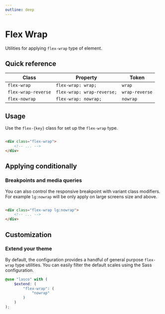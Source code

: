 ```yaml
---
outline: deep
---
```


# Flex Wrap

Utilities for applying `flex-wrap` type of element.

## Quick reference

| Class               | Property                   | Token          |
|---------------------|----------------------------|----------------|
| `flex-wrap`         | `flex-wrap: wrap;`         | `wrap`         |
| `flex-wrap-reverse` | `flex-wrap: wrap-reverse;` | `wrap-reverse` |
| `flex-nowrap`       | `flex-wrap: nowrap;`       | `nowrap`       |

## Usage

Use the `flex-{key}` class for set up the `flex-wrap` type.

```html

<div class="flex-wrap">
    <!-- ... -->
</div>
```

## Applying conditionally

### Breakpoints and media queries

You can also control the responsive breakpoint with variant class modifiers. For example `lg:nowrap` will be only apply
on large screens size and above.

```html

<div class="flex-wrap lg:nowrap">
    <!-- ... -->
</div>
```

## Customization

### Extend your theme

By default, the configuration provides a handful of general purpose `flex-wrap` type utilities. You can easily filter
the default scales using the Sass configuration.

```scss
@use "lasco" with (
    $extend: (
        "flex-wrap": (
            "nowrap"
        )
    )
);
```
